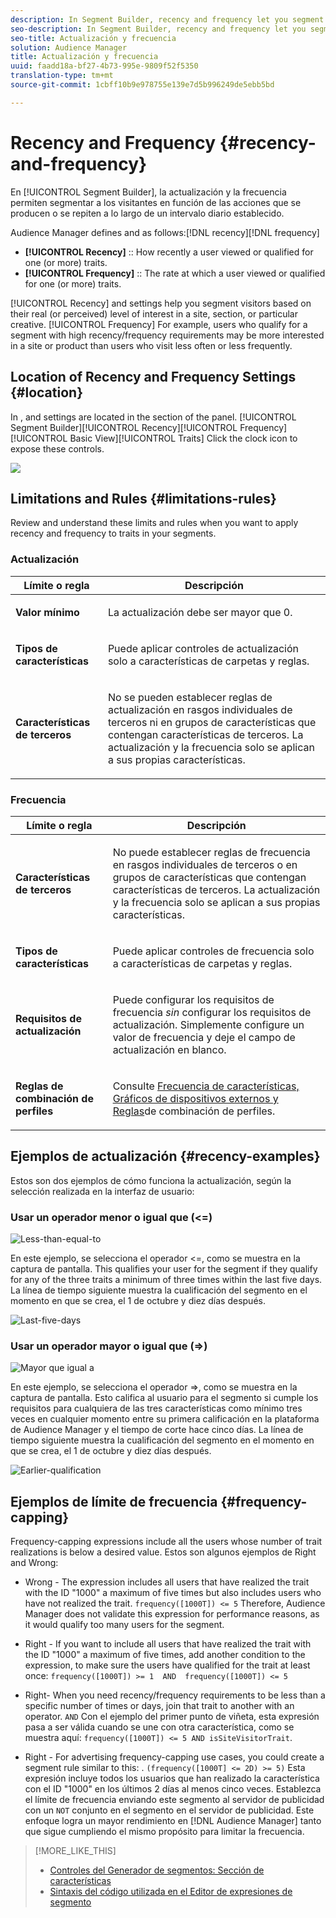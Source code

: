 ```yaml
---
description: In Segment Builder, recency and frequency let you segment visitors based on actions that occur or repeat over a set daily interval.
seo-description: In Segment Builder, recency and frequency let you segment visitors based on actions that occur or repeat over a set daily interval.
seo-title: Actualización y frecuencia
solution: Audience Manager
title: Actualización y frecuencia
uuid: faadd18a-bf27-4b73-995e-9809f52f5350
translation-type: tm+mt
source-git-commit: 1cbff10b9e978755e139e7d5b996249de5ebb5bd

---
```



# Recency and Frequency {#recency-and-frequency}

En [!UICONTROL Segment Builder], la actualización y la frecuencia permiten segmentar a los visitantes en función de las acciones que se producen o se repiten a lo largo de un intervalo diario establecido.

Audience Manager defines  and  as follows:[!DNL recency][!DNL frequency]

* **[!UICONTROL Recency]** :: How recently a user viewed or qualified for one (or more) traits.
* **[!UICONTROL Frequency]** :: The rate at which a user viewed or qualified for one (or more) traits.

[!UICONTROL Recency] and  settings help you segment visitors based on their real (or perceived) level of interest in a site, section, or particular creative. [!UICONTROL Frequency] For example, users who qualify for a segment with high recency/frequency requirements may be more interested in a site or product than users who visit less often or less frequently.

## Location of Recency and Frequency Settings {#location}

In ,  and  settings are located in the  section of the  panel. [!UICONTROL Segment Builder][!UICONTROL Recency][!UICONTROL Frequency][!UICONTROL Basic View][!UICONTROL Traits] Click the clock icon to expose these controls.

![](assets/recency_frequency.png)

## Limitations and Rules {#limitations-rules}

Review and understand these limits and rules when you want to apply recency and frequency to traits in your segments.

### Actualización

<table id="table_026064124C694D75B7A960457D50170B"> 
 <thead> 
  <tr> 
   <th colname="col1" class="entry"> Límite o regla </th> 
   <th colname="col2" class="entry"> Descripción </th> 
  </tr> 
 </thead>
 <tbody> 
  <tr> 
   <td colname="col1"> <p> <b>Valor mínimo</b> </p> </td> 
   <td colname="col2"> <p>La actualización debe ser mayor que 0. </p> </td> 
  </tr>
  <tr> 
   <td colname="col1"> <p> <b>Tipos de características</b> </p> </td> 
   <td colname="col2"> <p>Puede aplicar controles de actualización solo a características de carpetas y reglas. </p> </td> 
  </tr> 
  <tr> 
   <td colname="col1"> <p> <b>Características de terceros</b> </p> </td> 
   <td colname="col2"> <p>No se pueden establecer reglas de actualización en rasgos individuales de terceros ni en grupos de características que contengan características de terceros. La actualización y la frecuencia solo se aplican a sus propias características. </p> </td> 
  </tr> 
 </tbody> 
</table>

### Frecuencia

<table id="table_EBD621D26C8B4D03933E8C0753C892A7"> 
 <thead> 
  <tr> 
   <th colname="col1" class="entry"> Límite o regla </th> 
   <th colname="col2" class="entry"> Descripción </th> 
  </tr> 
 </thead>
 <tbody> 
  <tr> 
   <td colname="col1"> <p> <b>Características de terceros</b> </p> </td> 
   <td colname="col2"> <p>No puede establecer reglas de frecuencia en rasgos individuales de terceros o en grupos de características que contengan características de terceros. La actualización y la frecuencia solo se aplican a sus propias características. </p> </td> 
  </tr> 
  <tr> 
   <td colname="col1"> <p> <b>Tipos de características</b> </p> </td> 
   <td colname="col2"> <p>Puede aplicar controles de frecuencia solo a características de carpetas y reglas. </p> </td> 
  </tr> 
  <tr> 
   <td colname="col1"> <p> <b>Requisitos de actualización</b> </p> </td> 
   <td colname="col2"> <p>Puede configurar los requisitos de frecuencia <i>sin</i> configurar los requisitos de actualización. Simplemente configure un valor de frecuencia y deje el campo de actualización en blanco. </p> </td> 
  </tr> 
  <tr> 
   <td colname="col1"> <p><b>Reglas de combinación de perfiles</b> </p> </td> 
   <td colname="col2"> <p>Consulte <a href="../../faq/faq-profile-merge.md#trait-freq-device-rules"> Frecuencia de características, Gráficos de dispositivos externos y Reglas</a>de combinación de perfiles. </p> </td> 
  </tr> 
 </tbody> 
</table>

## Ejemplos de actualización {#recency-examples}

Estos son dos ejemplos de cómo funciona la actualización, según la selección realizada en la interfaz de usuario:

### Usar un operador menor o igual que (&lt;=)

![Less-than-equal-to](assets/less-than-equal-to.png)

En este ejemplo, se selecciona el operador &lt;=, como se muestra en la captura de pantalla. This qualifies your user for the segment if they qualify for any of the three traits a minimum of three times within the last five days. La línea de tiempo siguiente muestra la cualificación del segmento en el momento en que se crea, el 1 de octubre y diez días después.

![Last-five-days](assets/last-5-days.png)

### Usar un operador mayor o igual que (=&gt;)

![Mayor que igual a](assets/greater-than-equal-to.png)

En este ejemplo, se selecciona el operador =&gt;, como se muestra en la captura de pantalla. Esto califica al usuario para el segmento si cumple los requisitos para cualquiera de las tres características como mínimo tres veces en cualquier momento entre su primera calificación en la plataforma de Audience Manager y el tiempo de corte hace cinco días. La línea de tiempo siguiente muestra la cualificación del segmento en el momento en que se crea, el 1 de octubre y diez días después.

![Earlier-qualification](assets/earlier-qualification.png)


## Ejemplos de límite de frecuencia {#frequency-capping}

Frequency-capping expressions include all the users whose number of trait realizations is below a desired value. Estos son algunos ejemplos de Right and Wrong:

* Wrong - The expression  includes all users that have realized the trait with the ID "1000" a maximum of five times but also includes users who have not realized the trait. `frequency([1000T]) <= 5` Therefore, Audience Manager does not validate this expression for performance reasons, as it would qualify too many users for the segment.

* Right - If you want to include all users that have realized the trait with the ID "1000" a maximum of five times, add another condition to the expression, to make sure the users have qualified for the trait at least once:  `frequency([1000T]) >= 1  AND  frequency([1000T]) <= 5`

* Right- When you need recency/frequency requirements to be less than a specific number of times or days, join that trait to another with an  operator. `AND` Con el ejemplo del primer punto de viñeta, esta expresión pasa a ser válida cuando se une con otra característica, como se muestra aquí: `frequency([1000T]) <= 5 AND isSiteVisitorTrait`.

* Right - For advertising frequency-capping use cases, you could create a segment rule similar to this: . `(frequency([1000T] <= 2D) >= 5)` Esta expresión incluye todos los usuarios que han realizado la característica con el ID "1000" en los últimos 2 días al menos cinco veces. Establezca el límite de frecuencia enviando este segmento al servidor de publicidad con un `NOT` conjunto en el segmento en el servidor de publicidad. Este enfoque logra un mayor rendimiento en [!DNL Audience Manager] tanto que sigue cumpliendo el mismo propósito para limitar la frecuencia.

>[!MORE_LIKE_THIS]
>
>* [Controles del Generador de segmentos: Sección de características](../../features/segments/segment-builder.md#segment-builder-controls-traits)
>* [Sintaxis del código utilizada en el Editor de expresiones de segmento](../../features/segments/segment-code-syntax.md)

